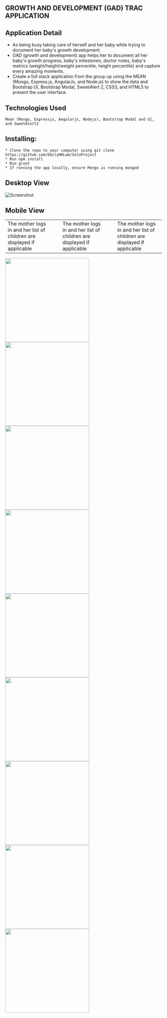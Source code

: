
## GROWTH AND DEVELOPMENT (GAD) TRAC APPLICATION ##

 ## Application Detail

* As being busy taking care of herself and her baby while trying to document her baby's growth development
* GAD (growth and development) app helps her to document all her baby's growth progress, baby's milestones, doctor notes, baby's metrics (weight/height/weight percentile, height percentile) and capture every amazing moments.
* Create a full stack application from the group up using the MEAN (Mongo, Express.js, AngularJs, and Node.js) to show the data and Bootstrap UI, Bootstrap Modal, SweetAlert 2, CSS3, and HTML5 to present the user interface.

 ## Technologies Used 
 ```
 Mean (Mongo, Expressjs, Angularjs, Nodejs), Bootstrap Modal and UI, and SweetAlert2
 ```
 ## Installing:
 ```
* Clone the repo to your computer using git clone https://github.com/EmilyHHLam/SoloProject
* Run npm install
* Run grunt
* If running the app locally, ensure Mongo is running mongod
```
## Desktop View
 ![Screenshot](images/login.png) 
 
 ## Mobile View
 
<table width="100%">
<tr>
<td width="30%">The mother logs in and her list of children are displayed if applicable</td>
<td>&nbsp;</td>
<td width="30%">The mother logs in and her list of children are displayed if applicable</td>
<td>&nbsp;</td>
<td width="30%">The mother logs in and her list of children are displayed if applicable</td>

</tr>
</table>
<div width="100%">
<div width="30%"><img src="images/children.png" align="left" height=auto width="270px" ></div>
<div>&nbsp;</div>
<div width="30%"><img src="images/addNewBaby.png" align="left" height=auto width="270px" ></div>
<div>&nbsp;</div>
<div width="30%"><img src="images/childDetail.png" align="left" height=auto width="270px" ></div>

</div>


<img src="images/children.png" align="left" height=auto width="270px" >&nbsp;&nbsp;<img src="images/addNewBaby.png" align="left" height=auto width="270px" >&nbsp;&nbsp;<img src="images/childDetail.png" align="left" height=auto width="270px" >
<p><br></p>
<img src="images/AddEvent.png" align="left" height=auto width="270px" >&nbsp;&nbsp;<img src="images/contacts.png" align="left" height=auto width="270px" >&nbsp;&nbsp;<img src="images/resources.png" align="left" height=auto width="270px" >
 

